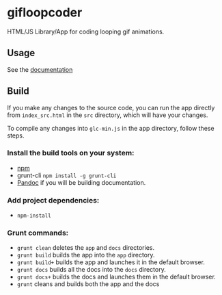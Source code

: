 # gifloopcoder
HTML/JS Library/App for coding looping gif animations.

## Usage
See the [documentation](http://gifloopcoder.com/docs)

## Build
If you make any changes to the source code, you can run the app directly from `index_src.html` in the `src` directory, which will have your changes. 

To compile any changes into `glc-min.js` in the app directory, follow these steps.

### Install the build tools on your system:
- [npm](https://www.npmjs.com/)
- grunt-cli `npm install -g grunt-cli`
- [Pandoc](http://pandoc.org/) if you will be building documentation.

### Add project dependencies:
- `npm-install`

### Grunt commands:
- `grunt clean` deletes the `app` and `docs` directories.
- `grunt build` builds the app into the `app` directory.
- `grunt build+` builds the app and launches it in the default browser.
- `grunt docs` builds all the docs into the `docs` directory.
- `grunt docs+` builds the docs and launches them in the default browser.
- `grunt` cleans and builds both the app and the docs
